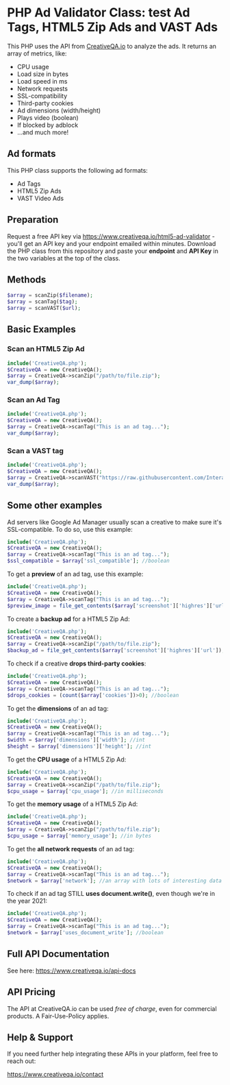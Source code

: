 # PHP Ad Validator Class: test Ad Tags, HTML5 Zip Ads and VAST Ads

This PHP uses the API from [CreativeQA.io](https://www.creativeqa.io) to analyze the ads. It returns an array of metrics, like:

* CPU usage
* Load size in bytes
* Load speed in ms
* Network requests
* SSL-compatibility
* Third-party cookies
* Ad dimensions (width/height)
* Plays video (boolean)
* If blocked by adblock
* ...and much more!

## Ad formats
This PHP class supports the following ad formats:

* Ad Tags
* HTML5 Zip Ads
* VAST Video Ads

## Preparation
Request a free API key via https://www.creativeqa.io/html5-ad-validator - you'll get an API key and your endpoint emailed within minutes. Download the PHP class from this repository and paste your **endpoint** and **API Key** in the two variables at the top of the class.

## Methods
```php
$array = scanZip($filename);
$array = scanTag($tag);
$array = scanVAST($url);
```


## Basic Examples

### Scan an HTML5 Zip Ad
```php
include('CreativeQA.php');
$CreativeQA = new CreativeQA();
$array = CreativeQA->scanZip("/path/to/file.zip");
var_dump($array);
```

### Scan an Ad Tag
```php
include('CreativeQA.php');
$CreativeQA = new CreativeQA();
$array = CreativeQA->scanTag("This is an ad tag...");
var_dump($array);
```

### Scan a VAST tag
```php
include('CreativeQA.php');
$CreativeQA = new CreativeQA();
$array = CreativeQA->scanVAST("https://raw.githubusercontent.com/InteractiveAdvertisingBureau/VAST_Samples/master/VAST%203.0%20Samples/Inline_Companion_Tag-test.xml");
var_dump($array);
```


## Some other examples
Ad servers like Google Ad Manager usually scan a creative to make sure it's SSL-compatible. To do so, use this example:
```php
include('CreativeQA.php');
$CreativeQA = new CreativeQA();
$array = CreativeQA->scanTag("This is an ad tag...");
$ssl_compatible = $array['ssl_compatible']; //boolean
```

To get a **preview** of an ad tag, use this example:
```php
include('CreativeQA.php');
$CreativeQA = new CreativeQA();
$array = CreativeQA->scanTag("This is an ad tag...");
$preview_image = file_get_contents($array['screenshot']['highres']['url']); //holds image in binary format
```

To create a **backup ad** for a HTML5 Zip Ad:
```php
include('CreativeQA.php');
$CreativeQA = new CreativeQA();
$array = CreativeQA->scanZip("/path/to/file.zip");
$backup_ad = file_get_contents($array['screenshot']['highres']['url']); //holds image in binary format
```

To check if a creative **drops third-party cookies**:
```php
include('CreativeQA.php');
$CreativeQA = new CreativeQA();
$array = CreativeQA->scanTag("This is an ad tag...");
$drops_cookies = (count($array['cookies'])>0); //boolean
```

To get the **dimensions** of an ad tag:
```php
include('CreativeQA.php');
$CreativeQA = new CreativeQA();
$array = CreativeQA->scanTag("This is an ad tag...");
$width = $array['dimensions']['width']; //int
$height = $array['dimensions']['height']; //int
```

To get the **CPU usage** of a HTML5 Zip Ad:
```php
include('CreativeQA.php');
$CreativeQA = new CreativeQA();
$array = CreativeQA->scanZip("/path/to/file.zip");
$cpu_usage = $array['cpu_usage']; //in milliseconds
```

To get the **memory usage** of a HTML5 Zip Ad:
```php
include('CreativeQA.php');
$CreativeQA = new CreativeQA();
$array = CreativeQA->scanZip("/path/to/file.zip");
$cpu_usage = $array['memory_usage']; //in bytes
```

To get the **all network requests** of an ad tag:
```php
include('CreativeQA.php');
$CreativeQA = new CreativeQA();
$array = CreativeQA->scanTag("This is an ad tag...");
$network = $array['network']; //an array with lots of interesting data
```

To check if an ad tag STILL **uses document.write()**, even though we're in the year 2021:
```php
include('CreativeQA.php');
$CreativeQA = new CreativeQA();
$array = CreativeQA->scanTag("This is an ad tag...");
$network = $array['uses_document_write']; //boolean
```




## Full API Documentation
See here: https://www.creativeqa.io/api-docs

## API Pricing
The API at CreativeQA.io can be used *free of charge*, even for commercial products. A Fair-Use-Policy applies.

## Help & Support
If you need further help integrating these APIs in your platform, feel free to reach out:

https://www.creativeqa.io/contact
